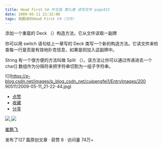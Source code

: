 ```yaml
---
title: Head First C# 中文版 第九章 读写文件 page415
date: 2009-05-11 21:32:00
tags: 我翻译的Head First C#（习作）
---
```

添加一个重载的  Deck  （）构造方法，它从文件读取一副牌

  

你可以用  switch  语句给上一章写的  Deck  类写一个新的构造方法。它读文件来检查每一行是否是有效地扑克信息，如果是则加入这副牌中。

  

String  有一个很方便的方法叫做  Split  （）。该方法让你可以通过传递进去一个  char[]  数组作为分隔符来把字符串切割为一组子字符串。

  

![](https://p-blog.csdn.net/images/p_blog_csdn_net/cuipengfei1/EntryImages/200
90511/2009-05-11_21-22-44.jpg)

  * [ 点赞  ](javascript:;)
  * [ 收藏  ](javascript:;)
  * [ 分享 ](javascript:;)

[ ![](https://profile.csdnimg.cn/5/2/5/3_cuipengfei1)
![](https://g.csdnimg.cn/static/user-reg-year/1x/11.png)
](https://blog.csdn.net/cuipengfei1)

[ 崔鹏飞 ](https://blog.csdn.net/cuipengfei1)

发布了127 篇原创文章  ·  获赞 8  ·  访问量 74万+


